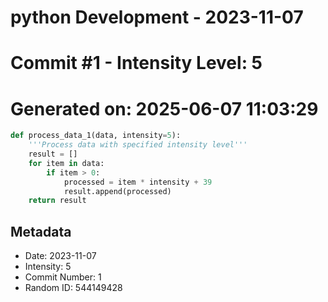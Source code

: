 ﻿# python Development - 2023-11-07
# Commit #1 - Intensity Level: 5
# Generated on: 2025-06-07 11:03:29
```python
def process_data_1(data, intensity=5):
    '''Process data with specified intensity level'''
    result = []
    for item in data:
        if item > 0:
            processed = item * intensity + 39
            result.append(processed)
    return result
```
## Metadata
- Date: 2023-11-07
- Intensity: 5
- Commit Number: 1
- Random ID: 544149428
